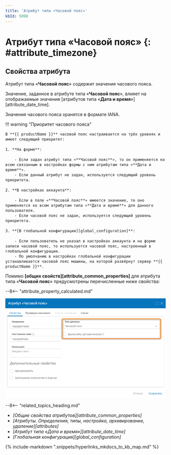 ```yaml
---
title: 'Атрибут типа «Часовой пояс»'
kbId: 5098
---
```


# Атрибут типа «Часовой пояс» {: #attribute_timezone}

## Свойства атрибута

Атрибут типа «**Часовой пояс**» содержит значения часового пояса.

Значение, заданное в атрибуте типа «**Часовой пояс**», влияет на отображаемые значения [атрибутов типа «**Дата и время**»][attribute_date_time].

Значения часового пояса хранятся в формате IANA.

!!! warning "Приоритет часового пояса"

    В **{{ productName }}** часовой пояс настраивается на трёх уровнях и имеет следующий приоритет:

    1. **На форме**:

        - Если задан атрибут типа «**Часовой пояс**», то он применяется ко всем связанным в настройках формы с ним атрибутам типа «**Дата и время**».
        - Если данный атрибут не задан, используется следующий уровень приоритета.

    2. **В настройках аккаунта**:

        - Если в поле «**Часовой пояс**» имеется значение, то оно применяется ко всем атрибутам типа «**Дата и время**» для данного пользователя.
        - Если часовой пояс не задан, используется следующий уровень приоритета.

    3. **[В глобальной конфигурации][global_configuration]**:

        - Если пользователь не указал в настройках аккаунта и на форме записи часовой пояс, то используется часовой пояс, настроенный в глобальной конфигурации.
        - По умолчанию в настройках глобальной конфигурации устанавливается часовой пояс машины, на которой развёрнут сервер **{{ productName }}**.

Помимо **[общих свойств][attribute_common_properties]** для атрибута типа «**Часовой пояс**» предусмотрены перечисленные ниже свойства:

--8<-- "attribute_property_calculated.md"

_![Свойства атрибута типа «Часовой пояс»](img/attribute_timezone_properties.png)_

<div class="relatedTopics" markdown="block">

--8<-- "related_topics_heading.md"

- _[Общие свойства атрибутов][attribute_common_properties]_
- _[Атрибуты. Определения, типы, настройка, архивирование, удаление][attributes]_
- _[Атрибут типа «Дата и время»][attribute_date_time]_
- _[Глобальная конфигурация][global_configuration]_

</div>

{% include-markdown ".snippets/hyperlinks_mkdocs_to_kb_map.md" %}
